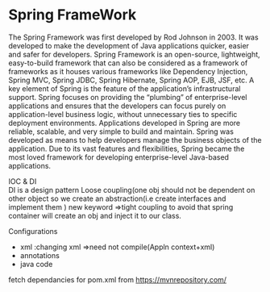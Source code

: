 # Spring FrameWork

The Spring Framework was first developed by Rod Johnson in 2003. It was developed to make the development of Java applications quicker, easier and safer for developers. Spring Framework is an open-source, lightweight, easy-to-build framework that can also be considered as a framework of frameworks as it houses various frameworks like Dependency Injection, Spring MVC, Spring JDBC, Spring Hibernate, Spring AOP, EJB, JSF, etc. A key element of Spring is the feature of the application’s infrastructural support. Spring focuses on providing the “plumbing” of enterprise-level applications and ensures that the developers can focus purely on application-level business logic, without unnecessary ties to specific deployment environments. Applications developed in Spring are more reliable, scalable, and very simple to build and maintain. Spring was developed as means to help developers manage the business objects of the application. Due to its vast features and flexibilities, Spring became the most loved framework for developing enterprise-level Java-based applications.

IOC & DI   
DI is a design pattern 
Loose coupling(one obj should  not be dependent on other object so we create an abstraction(i.e create interfaces and implement them )
new keyword =>tight coupling 
to avoid that spring container will create an obj and inject it to our class.

Configurations
 - xml  :changing xml =>need not compile(Appln context+xml)
 - annotations
 - java code 
 
 
 fetch dependancies for pom.xml from https://mvnrepository.com/
 
 